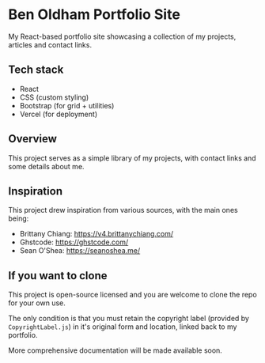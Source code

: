 # Ben Oldham Portfolio Site

My React-based portfolio site showcasing a collection of my projects, articles and contact links.


## Tech stack

- React
- CSS (custom styling)
- Bootstrap (for grid + utilities)
- Vercel (for deployment)


## Overview

This project serves as a simple library of my projects, with contact links and some details about me.  


## Inspiration

This project drew inspiration from various sources, with the main ones being:

- Brittany Chiang: https://v4.brittanychiang.com/
- Ghstcode: https://ghstcode.com/
- Sean O'Shea: https://seanoshea.me/


## If you want to clone

This project is open-source licensed and you are welcome to clone the repo for your own use. 

The only condition is that you must retain the copyright label (provided by `CopyrightLabel.js`) in it's original form and location, linked back to my portfolio.

More comprehensive documentation will be made available soon.